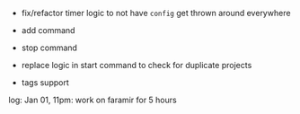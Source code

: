 * fix/refactor timer logic to not have `config` get thrown around everywhere

* add command
* stop command
* replace logic in start command to check for duplicate projects

* tags support

log:
Jan 01, 11pm: work on faramir for 5 hours
